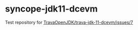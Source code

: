 # syncope-jdk11-dcevm
Test repository for [TravaOpenJDK/trava-jdk-11-dcevm/issues/7](https://github.com/TravaOpenJDK/trava-jdk-11-dcevm/issues/7)
